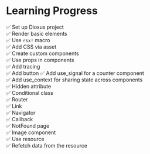 # Learning Progress

✅ Set up Dioxus project\
✅ Render basic elements\
✅ Use `rsx!` macro\
✅ Add CSS via asset\
✅ Create custom components\
✅ Use props in components\
✅ Add tracing\
✅ Add button
✅ Add use_signal for a counter component\
✅ Add use_context for sharing state across components\
✅ Hidden attribute\
✅ Conditional class\
✅ Router\
✅ Link\
✅ Navigator\
✅ Callback\
✅ NotFound page\
✅ Image component\
✅ Use resource\
✅ Refetch data from the resource
